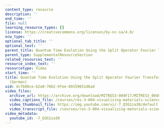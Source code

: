 ```yaml
---
content_type: resource
description: ''
end_time: ''
file: null
learning_resource_types: []
license: https://creativecommons.org/licenses/by-nc-sa/4.0/
ocw_type: ''
optional_tab_title: ''
optional_text: ''
parent_title: Quantum Time Evolution Using the Split Operator Fourier Transform Algorithm
parent_type: SupplementalResourceSection
related_resources_text: ''
resource_index_text: ''
resourcetype: Video
start_time: ''
title: Quantum Time Evolution Using the Split Operator Fourier Transform Algorithm
  (German)
uid: dc7b88ce-b2a0-7662-9fee-89159651d6ad
video_files:
  archive_url: https://archive.org/download/MITRES3-004F17/MITRES3_004F17_2017EPFL_anon2_de_300k.mp4
  video_captions_file: /courses/res-3-004-visualizing-materials-science-fall-2017/2ef8a4d2cb845fceb5fa4ee1061eabbd_-7_Q3G1za30.vtt
  video_thumbnail_file: https://img.youtube.com/vi/-7_Q3G1za30/default.jpg
  video_transcript_file: /courses/res-3-004-visualizing-materials-science-fall-2017/5a14e949065dc1eef27d092db35aa889_-7_Q3G1za30.pdf
video_metadata:
  youtube_id: -7_Q3G1za30
---
```


